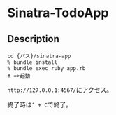 # Sinatra-TodoApp

## Description

```
cd {パス}/sinatra-app
% bundle install
% bundle exec ruby app.rb
# =>起動
```
`http://127.0.0.1:4567/`にアクセス。

終了時は`^ + C`で終了。